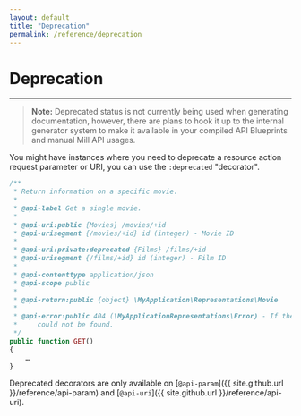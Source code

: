 ```yaml
---
layout: default
title: "Deprecation"
permalink: /reference/deprecation
---
```


# Deprecation
---

> **Note:** Deprecated status is not currently being used when generating
> documentation, however, there are plans to hook it up to the internal
> generator system to make it available in your compiled API Blueprints and
> manual Mill API usages.

You might have instances where you need to deprecate a resource action request
parameter or URI, you can use the `:deprecated` "decorator".

```php
/**
 * Return information on a specific movie.
 *
 * @api-label Get a single movie.
 *
 * @api-uri:public {Movies} /movies/+id
 * @api-urisegment {/movies/+id} id (integer) - Movie ID
 *
 * @api-uri:private:deprecated {Films} /films/+id
 * @api-urisegment {/films/+id} id (integer) - Film ID
 *
 * @api-contenttype application/json
 * @api-scope public
 *
 * @api-return:public {object} \MyApplication\Representations\Movie
 *
 * @api-error:public 404 (\MyApplicationRepresentations\Error) - If the movie
 *     could not be found.
 */
public function GET()
{
    …
}
```

Deprecated decorators are only available on
[`@api-param`]({{ site.github.url }}/reference/api-param) and
[`@api-uri`]({{ site.github.url }}/reference/api-uri).
